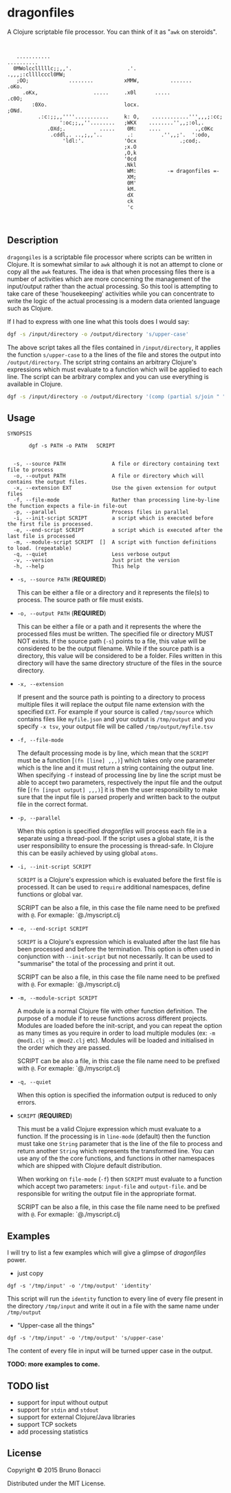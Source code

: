 # dragonfiles

A Clojure scriptable file processor.
You can think of it as "`awk` on steroids". 

```
                                                                                
                                                                                
   ...........                                                     ..........   
  0MWolcclllllc;;,,'.                  .'.                  .,,,;:cllllcccl0MW; 
   ;OO;             ........          xMMW,          .......             .oKo.  
     .oKx,                  .....     .x0l      .....                 .c0O;     
        :0Xo.                         locx.                         ;ONd.       
          .:c:;;,,''''...........     k: O,    ............''',,,;:cc;          
                 ':oc;;,,''........   ;WKX    ........'',,;:ol,.                
             .OXd;.           .....    0M:    ....           .,c0Kc             
              .cddl,. ..,;,,'..        .:         .'',,;'.  ':odo,              
                  'ldl:'.             'Ocx              .;cod;.                 
                                      ;x.O                                      
                                      ,O,k                                      
                                      '0cd                                      
                                      .Nkl                                      
                                       WM:          -= dragonfiles =-                            
                                       XM;                                  
                                       0M'                                      
                                       kM.                                      
                                       dX                                       
                                       ck                                       
                                       'c                                       
                                                                                
                                                                                

```

## Description

`dragongiles` is a scriptable file processor where scripts can be written
in Clojure. It is somewhat similar to `awk` although it is not an attempt
to clone or copy all the `awk` features.
The idea is that when processing files there is a number of activities
which are more concerning the management of the input/output
rather than the actual processing. So this tool is attempting to
take care of these 'housekeeping' activities while you can concentrate
to write the logic of the actual processing is a modern data oriented
language such as Clojure.

If I had to express with one line what this tools does I would say:

```bash
dgf -s /input/directory -o /output/directory 's/upper-case'
```

The above script takes all the files contained in `/input/directory`, it
applies the function `s/upper-case` to a the lines of the file and
stores the output into `/output/directory`.  The script string contains
an arbitrary Clojure's expressions which must evaluate to a function
which will be applied to each line.  The script can be arbitrary complex
and you can use everything is available in Clojure.

```bash
dgf -s /input/directory -o /output/directory '(comp (partial s/join " ")  #(s/split % #"\W+") s/upper-case)'
```

## Usage

```
SYNOPSIS

       dgf -s PATH -o PATH   SCRIPT


  -s, --source PATH               A file or directory containing text file to process
  -o, --output PATH               A file or directory which will contains the output files.
  -x, --extension EXT             Use the given extension for output files
  -f, --file-mode                 Rather than processing line-by-line the function expects a file-in file-out
  -p, --parallel                  Process files in parallel
  -i, --init-script SCRIPT        a script which is executed before the first file is processed.
  -e, --end-script SCRIPT         a script which is executed after the last file is processed
  -m, --module-script SCRIPT  []  A script with function definitions to load. (repeatable)
  -q, --quiet                     Less verbose output
  -v, --version                   Just print the version
  -h, --help                      This help
```


  * `-s, --source PATH` (**REQUIRED**) 
  
    This can be either a file or a directory and it represents the
    file(s) to process.  The source path or file must exists.
    
  * `-o, --output PATH` (**REQUIRED**)
  
    This can be either a file or a path and it represents the where the
    processed files must be written. The specified file or directory
    MUST NOT exists.  If the source path (`-s`) points to a file, this
    value will be considered to be the output filename. While if the
    source path is a directory, this value will be considered to be a
    folder. Files written in this directory will have the same directory
    structure of the files in the source directory.
    
  * `-x, --extension`
  
    If present and the source path is pointing to a directory to process
    multiple files it will replace the output file name extension with
    the specified `EXT`. For example if your source is called
    `/tmp/source` which contains files like `myfile.json` and your
    output is `/tmp/output` and you specify `-x tsv`, your output file
    will be called `/tmp/output/myfile.tsv`
    
  * `-f, --file-mode`
  
    The default processing mode is by line, which mean that the `SCRIPT`
    must be a function [`(fn [line] ,,,)`] which takes only one
    parameter which is the line and it must return a string containing
    the output line. When specifying `-f` instead of processing line by
    line the script must be able to accept two parameters, respectively
    the input file and the output file [`(fn [input output] ,,,)`] it is
    then the user responsibility to make sure that the input file is
    parsed properly and written back to the output file in the correct
    format.
    
  * `-p, --parallel`
  
    When this option is specified *dragonfiles* will process each file
    in a separate using a thread-pool. If the script uses a global
    state, it is the user responsibility to ensure the processing is
    thread-safe.  In Clojure this can be easily achieved by using global
    `atoms`.
    
  * `-i, --init-script SCRIPT`

    `SCRIPT` is a Clojure's expression which is evaluated before the
    first file is processed. It can be used to `require` additional
    namespaces, define functions or global var.

    SCRIPT can be also a file, in this case the file name need to be
    prefixed with `@`. For exmaple: `@./myscript.clj
    
  * `-e, --end-script SCRIPT`

    `SCRIPT` is a Clojure's expression which is evaluated after the last
    file has been processed and before the termination. This option is
    often used in conjunction with `--init-script` but not necessarily.
    It can be used to "summarise" the total of the processing and print
    it out.

    SCRIPT can be also a file, in this case the file name need to be
    prefixed with `@`. For exmaple: `@./myscript.clj

  * `-m, --module-script SCRIPT`

    A module is a normal Clojure file with other function definition.
    The purpose of a module if to reuse functions across different
    projects. Modules are loaded before the init-script, and you can
    repeat the option as many times as you require in order to load
    multiple modules (ex: `-m @mod1.clj -m @mod2.clj` etc). Modules will
    be loaded and initialised in the order which they are passed.

    SCRIPT can be also a file, in this case the file name need to be
    prefixed with `@`. For exmaple: `@./myscript.clj

  * `-q, --quiet`
  
    When this option is specified the information output is reduced
    to only errors.


  * `SCRIPT` (**REQUIRED**)
  
    This must be a valid Clojure expression which must evaluate to a
    function. If the processing is in `line-mode` (default) then the
    function must take one `String` parameter that is the line of the
    file to process and return another `String` which represents the
    transformed line. You can use any of the the core functions, and
    functions in other namespaces which are shipped with Clojure default
    distribution.
    
    When working on `file-mode` (`-f`) then `SCRIPT` must evaluate to a
    function which accept two parameters: `input-file` and
    `output-file`.  and be responsible for writing the output file in
    the appropriate format.
    
    SCRIPT can be also a file, in this case the file name need to be
    prefixed with `@`. For exmaple: `@./myscript.clj

    
## Examples

I will try to list a few examples which will give a glimpse of
*dragonfiles* power.

  * just copy
  
  `dgf -s '/tmp/input' -o '/tmp/output' 'identity'`
  
  This script will run the `identity` function to every line of every
  file present in the directory `/tmp/input` and write it out in a file
  with the same name under `/tmp/output`
  
  
  * "Upper-case all the things"
  
  `dgf -s '/tmp/input' -o '/tmp/output' 's/upper-case'`
  
  The content of every file in input will be turned upper case in the output.
  
**TODO: more examples to come.**

## TODO list

  * support for input without output
  * support for `stdin` and `stdout`
  * support for external Clojure/Java libraries
  * support TCP sockets
  * add processing statistics

## License

Copyright © 2015 Bruno Bonacci

Distributed under the MIT License.
